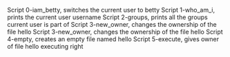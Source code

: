 Script 0-iam_betty, switches the current user to betty
Script 1-who_am_i, prints the current user username
Script 2-groups, prints all the groups current user is part of
Script 3-new_owner, changes the ownership of the file hello
Script 3-new_owner, changes the ownership of the file hello
Script 4-empty, creates an empty file named hello
Script 5-execute, gives owner of file hello executing right
